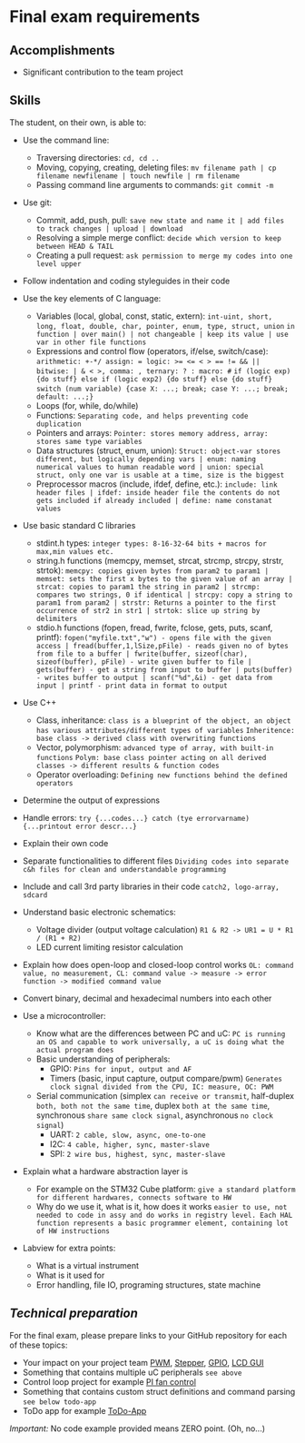 # Final exam requirements

## Accomplishments

 -  Significant contribution to the team project

## Skills

The student, on their own, is able to:

 -  Use the command line:
     -  Traversing directories: `cd, cd ..`
     -  Moving, copying, creating, deleting files: `mv filename path | cp filename newfilename | touch newfile | rm filename`
     -  Passing command line arguments to commands: `git commit -m`
 -  Use git:
     -  Commit, add, push, pull: `save new state and name it | add files to track changes | upload | download`
     -  Resolving a simple merge conflict: `decide which version to keep between HEAD & TAIL`
     -  Creating a pull request: `ask permission to merge my codes into one level upper`
 -  Follow indentation and coding styleguides in their code


 -  Use the key elements of C language:
     -  Variables (local, global, const, static, extern): `int-uint, short, long, float, double, char, pointer, enum, type, struct, union` `in function | over main() | not changeable | keep its value | use var in other file functions`
     -  Expressions and control flow (operators, if/else, switch/case): `arithmetic: +-*/ assign: = logic: >= <= < > == != && || bitwise: | & < >, comma: , ternary: ? : macro: #`
     `if (logic exp) {do stuff} else if (logic exp2) {do stuff} else {do stuff}`
     `switch (num variable) {case X: ...; break; case Y: ...; break; default: ...;}`
     -  Loops (for, while, do/while)
     -  Functions: `Separating code, and helps preventing code duplication`
     -  Pointers and arrays: `Pointer: stores memory address, array: stores same type variables`
     -  Data structures (struct, enum, union): `Struct: object-var stores different, but logically depending vars | enum: naming numerical values to human readable word | union: special struct, only one var is usable at a time, size is the biggest`
     -  Preprocessor macros (include, ifdef, define, etc.): `include: link header files | ifdef: inside header file the contents do not gets included if already included | define: name constanat values`
 -  Use basic standard C libraries
     -  stdint.h types: `integer types: 8-16-32-64 bits + macros for max,min values etc.`
     -  string.h functions (memcpy, memset, strcat, strcmp, strcpy, strstr, strtok): `memcpy: copies given bytes from param2 to param1 | memset: sets the first x bytes to the given value of an array | strcat: copies to param1 the string in param2 | strcmp: compares two strings, 0 if identical | strcpy: copy a string to param1 from param2 | strstr: Returns a pointer to the first occurrence of str2 in str1 | strtok: slice up string by delimiters`
     -  stdio.h functions (fopen, fread, fwrite, fclose, gets, puts, scanf, printf): `fopen("myfile.txt","w") - opens file with the given access | fread(buffer,1,lSize,pFile) - reads given no of bytes from file to a buffer | fwrite(buffer, sizeof(char), sizeof(buffer), pFile) - write given buffer to file | gets(buffer) - get a string from input to buffer | puts(buffer) - writes buffer to output | scanf("%d",&i) - get data from input | printf - print data in format to output`     
 -  Use C++
     -  Class, inheritance: `class is a blueprint of the object, an object has various attributes/different types of variables` `Inheritence: base class -> derived class with overwriting functions`
     -  Vector, polymorphism: `advanced type of array, with built-in functions` `Polym: base class pointer acting on all derived classes -> different results & function codes`
     -  Operator overloading: `Defining new functions behind the defined operators`
 -  Determine the output of expressions
 -  Handle errors: `try {...codes...} catch (tye errorvarname) {...printout error descr...}`
 -  Explain their own code
 -  Separate functionalities to different files `Dividing codes into separate c&h files for clean and understandable programming`
 -  Include and call 3rd party libraries in their code `catch2, logo-array, sdcard`


 -  Understand basic electronic schematics:
     -  Voltage divider (output voltage calculation) `R1 & R2 -> UR1 = U * R1 / (R1 + R2)`
     -  LED current limiting resistor calculation
 -  Explain how does open-loop and closed-loop control works `OL: command value, no measurement, CL: command value -> measure -> error function -> modified command value`
 -  Convert binary, decimal and hexadecimal numbers into each other
 -  Use a microcontroller:
     -  Know what are the differences between PC and uC: `PC is running an OS and capable to work universally, a uC is doing what the actual program does`
     -  Basic understanding of peripherals:
        - GPIO: `Pins for input, output and AF`
        - Timers (basic, input capture, output compare/pwm) `Generates clock signal divided from the CPU, IC: measure, OC: PWM`
     -  Serial communication (simplex `can receive or transmit`, half-duplex `both, both not the same time`, duplex `both at the same time`, synchronous `share same clock signal`, asynchronous `no clock signal`)
        - UART: `2 cable, slow, async, one-to-one`
        - I2C: `4 cable, higher, sync, master-slave`
        - SPI: `2 wire bus, highest, sync, master-slave`
  -  Explain what a hardware abstraction layer is
     -  For example on the STM32 Cube platform: `give a standard platform for different hardwares, connects software to HW`
     -  Why do we use it, what is it, how does it works `easier to use, not needed to code in assy and do works in registry level. Each HAL function represents a basic programmer element, containing lot of HW instructions`


 - Labview for extra points:
      - What is a virtual instrument
      - What is it used for
      - Error handling, file IO, programing structures, state machine

## *Technical preparation*

For the final exam, please prepare links to your GitHub repository for each of these topics:

  - Your impact on your project team [PWM](https://github.com/greenfox-academy/Static-DrawingRobot/blob/Development-Zoli/DrawingRobot/src/PWM.c), [Stepper](https://github.com/greenfox-academy/Static-DrawingRobot/blob/Development-Zoli/DrawingRobot/src/STEPPER.c), [GPIO](https://github.com/greenfox-academy/Static-DrawingRobot/blob/Development-Zoli/DrawingRobot/src/GPIO.c), [LCD GUI](https://github.com/greenfox-academy/Static-DrawingRobot/blob/Development-Zoli/DrawingRobot/src/LCD_GUI.c)
  - Something that contains multiple uC peripherals `see above`
   - Control loop project for example [PI fan control](https://github.com/greenfox-academy/Zoli-G/tree/master/week-09/day-4%265/PI_FAN_controller)
  - Something that contains custom struct definitions and command parsing `see below todo-app`
   - ToDo app for example [ToDo-App](https://github.com/greenfox-academy/Zoli-G/tree/master/week-04/day4%265%20-%20ToDoApp)

*Important:* No code example provided means ZERO point. (Oh, no...)
